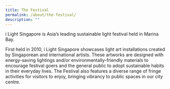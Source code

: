 ```yaml
---
title: The Festival
permalink: /about/the-festival/
description: ""
---
```

i Light Singapore is Asia’s leading sustainable light festival held in Marina Bay.  
  
First held in 2010, i Light Singapore showcases light art installations created by Singaporean and international artists. These artworks are designed with energy-saving lightings and/or environmentally-friendly materials to encourage festival goers and the general public to adopt sustainable habits in their everyday lives. The Festival also features a diverse range of fringe activities for visitors to enjoy, bringing vibrancy to public spaces in our city centre.